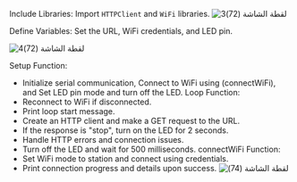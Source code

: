 Include Libraries: Import `HTTPClient` and `WiFi` libraries.
![‏‏لقطة الشاشة (72)3](https://github.com/user-attachments/assets/c90e6649-362f-4b8e-b7e4-4d7961e411c4)


Define Variables: Set the URL, WiFi credentials, and LED pin.

![‏‏لقطة الشاشة (72)4](https://github.com/user-attachments/assets/64cc32aa-038d-4de4-b3d0-bfa0423c98b0)

Setup Function:
   - Initialize serial communication, Connect to WiFi using (connectWiFi), and Set LED pin mode and turn off the LED.
Loop Function:
   - Reconnect to WiFi if disconnected.
   - Print loop start message.
   - Create an HTTP client and make a GET request to the URL.
   - If the response is "stop", turn on the LED for 2 seconds.
   - Handle HTTP errors and connection issues.
   - Turn off the LED and wait for 500 milliseconds.
connectWiFi Function:
   - Set WiFi mode to station and connect using credentials.
   - Print connection progress and details upon success.
![‏‏لقطة الشاشة (74)](https://github.com/user-attachments/assets/2a7c81c0-6f82-4ed8-a9bb-7df2c43264d7)

     
